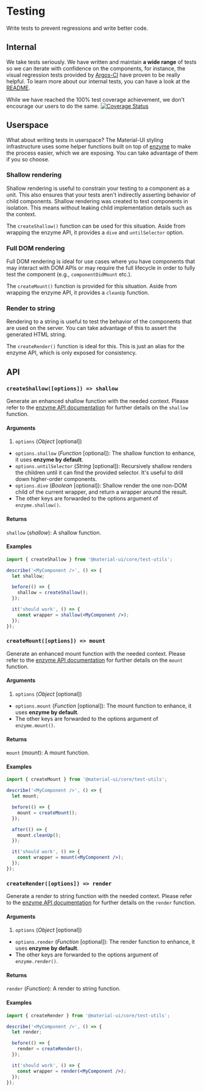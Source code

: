 # Testing

<p class="description">Write tests to prevent regressions and write better code.</p>

## Internal

We take tests seriously. We have written and maintain **a wide range** of tests so we can
iterate with confidence on the components, for instance, the visual regression tests provided by [Argos-CI](https://www.argos-ci.com/mui-org/material-ui) have proven to be really helpful.
To learn more about our internal tests, you can have a look at the [README](https://github.com/mui-org/material-ui/blob/v3.x/test/README.md).

While we have reached the 100% test coverage achievement, we don't encourage our users to do the same.
[![Coverage Status](https://img.shields.io/codecov/c/github/mui-org/material-ui/master.svg)](https://codecov.io/gh/mui-org/material-ui/branch/master)

## Userspace

What about writing tests in userspace? The Material-UI styling infrastructure uses some helper functions built on top of [enzyme](https://github.com/airbnb/enzyme) to make the process easier, which we are exposing. You can take advantage of them if you so choose.

### Shallow rendering

Shallow rendering is useful to constrain your testing to a component as a unit. This also ensures that your tests aren't indirectly asserting behavior of child components.
Shallow rendering was created to test components in isolation. This means without leaking child implementation details such as the context.

The `createShallow()` function can be used for this situation. Aside from wrapping the enzyme API, it provides a `dive` and `untilSelector` option.

### Full DOM rendering

Full DOM rendering is ideal for use cases where you have components that may interact with DOM APIs or may require the full lifecycle in order to fully test the component (e.g., `componentDidMount` etc.).

The `createMount()` function is provided for this situation.
Aside from wrapping the enzyme API, it provides a `cleanUp` function.

### Render to string

Rendering to a string is useful to test the behavior of the components that are used on the server.
You can take advantage of this to assert the generated HTML string.

The `createRender()` function is ideal for this. This is just an alias for the enzyme API, which is only exposed for consistency.

## API

### `createShallow([options]) => shallow`

Generate an enhanced shallow function with the needed context.
Please refer to the [enzyme API documentation](https://airbnb.io/enzyme/docs/api/shallow.html) for further details on the `shallow` function.


#### Arguments

1. `options` (*Object* [optional])
  - `options.shallow` (*Function* [optional]): The shallow function to enhance, it uses **enzyme by default**.
  - `options.untilSelector` (*String* [optional]): Recursively shallow renders the children until it can find the provided selector. It's useful to drill down higher-order components.
  - `options.dive` (*Boolean* [optional]): Shallow render the one non-DOM child of the current wrapper, and return a wrapper around the result.
  - The other keys are forwarded to the options argument of `enzyme.shallow()`.

#### Returns

`shallow` (*shallow*): A shallow function.

#### Examples

```jsx
import { createShallow } from '@material-ui/core/test-utils';

describe('<MyComponent />', () => {
  let shallow;

  before(() => {
    shallow = createShallow();
  });

  it('should work', () => {
    const wrapper = shallow(<MyComponent />);
  });
});
```

### `createMount([options]) => mount`

Generate an enhanced mount function with the needed context.
Please refer to the [enzyme API documentation](https://airbnb.io/enzyme/docs/api/mount.html) for further details on the `mount` function.

#### Arguments

1. `options` (*Object* [optional])
  - `options.mount` (*Function* [optional]): The mount function to enhance, it uses **enzyme by default**.
  - The other keys are forwarded to the options argument of `enzyme.mount()`.

#### Returns

`mount` (*mount*): A mount function.

#### Examples

```jsx
import { createMount } from '@material-ui/core/test-utils';

describe('<MyComponent />', () => {
  let mount;

  before(() => {
    mount = createMount();
  });

  after(() => {
    mount.cleanUp();
  });

  it('should work', () => {
    const wrapper = mount(<MyComponent />);
  });
});
```

### `createRender([options]) => render`

Generate a render to string function with the needed context.
Please refer to the [enzyme API documentation](https://airbnb.io/enzyme/docs/api/render.html) for further details on the `render` function.

#### Arguments

1. `options` (*Object* [optional])
  - `options.render` (*Function* [optional]): The render function to enhance, it uses **enzyme by default**.
  - The other keys are forwarded to the options argument of `enzyme.render()`.

#### Returns

`render` (*Function*): A render to string function.

#### Examples

```jsx
import { createRender } from '@material-ui/core/test-utils';

describe('<MyComponent />', () => {
  let render;

  before(() => {
    render = createRender();
  });

  it('should work', () => {
    const wrapper = render(<MyComponent />);
  });
});
```
